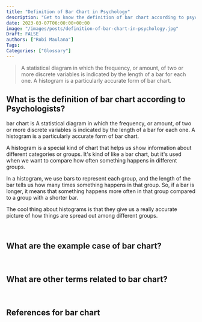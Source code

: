 ```yaml
---
title: "Definition of Bar Chart in Psychology"
description: "Get to know the definition of bar chart according to psychologists."
date: 2023-03-07T06:00:00+00:00
image: "/images/posts/definition-of-bar-chart-in-psychology.jpg"
Draft: FALSE
authors: ["Robi Maulana"]
Tags: 
Categories: ["Glossary"]
---
```






> A statistical diagram in which the frequency, or amount, of two or more discrete variables is indicated by the length of a bar for each one. A histogram is a particularly accurate form of bar chart.

## What is the definition of bar chart according to Psychologists?

bar chart is A statistical diagram in which the frequency, or amount, of two or more discrete variables is indicated by the length of a bar for each one. A histogram is a particularly accurate form of bar chart.

A histogram is a special kind of chart that helps us show information about different categories or groups. It's kind of like a bar chart, but it's used when we want to compare how often something happens in different groups.

In a histogram, we use bars to represent each group, and the length of the bar tells us how many times something happens in that group. So, if a bar is longer, it means that something happens more often in that group compared to a group with a shorter bar.

The cool thing about histograms is that they give us a really accurate picture of how things are spread out among different groups.

 

## What are the example case of bar chart?

 

## What are other terms related to bar chart?

 

## References for bar chart
